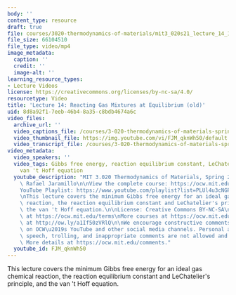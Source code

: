 ```yaml
---
body: ''
content_type: resource
draft: true
file: courses/3020-thermodynamics-of-materials/mit3_020s21_lecture_14_1080p_360p_16_9.mp4
file_size: 66104510
file_type: video/mp4
image_metadata:
  caption: ''
  credit: ''
  image-alt: ''
learning_resource_types:
- Lecture Videos
license: https://creativecommons.org/licenses/by-nc-sa/4.0/
resourcetype: Video
title: 'Lecture 14: Reacting Gas Mixtures at Equilibrium (old)'
uid: 8d8a92f1-7eeb-46b4-8a35-c8bdb4674a6c
video_files:
  archive_url: ''
  video_captions_file: /courses/3-020-thermodynamics-of-materials-spring-2021/1SYjXjLIEf9D7zOQABuM7qcf8RwSow9m-_transcript.webvtt
  video_thumbnail_file: https://img.youtube.com/vi/FJM_qknWh50/default.jpg
  video_transcript_file: /courses/3-020-thermodynamics-of-materials-spring-2021/1SYjXjLIEf9D7zOQABuM7qcf8RwSow9m-_transcript.pdf
video_metadata:
  video_speakers: ''
  video_tags: Gibbs free energy, reaction equilibrium constant, LeChatelier's principle,
    van 't Hoff equation
  youtube_description: "MIT 3.020 Thermodynamics of Materials, Spring 2021\nInstructor:\
    \ Rafael Jaramillo\n\nView the complete course: https://ocw.mit.edu/sites/3020-thermodynamics-of-materials/\n\
    YouTube Playlist: https://www.youtube.com/playlist?list=PLUl4u3cNGP61g-yRbJz4ghFPJLiok1HxX\n\
    \nThis lecture covers the minimum Gibbs free energy for an ideal gas chemical\
    \ reaction, the reaction equilibrium constant and LeChatelier's principle, and\
    \ the van 't Hoff equation.\n\nLicense: Creative Commons BY-NC-SA\nMore information\
    \ at https://ocw.mit.edu/terms\nMore courses at https://ocw.mit.edu\nSupport OCW\
    \ at http://ow.ly/a1If50zVRlQ\n\nWe encourage constructive comments and discussion\
    \ on OCW\u2019s YouTube and other social media channels. Personal attacks, hate\
    \ speech, trolling, and inappropriate comments are not allowed and may be removed.\
    \ More details at https://ocw.mit.edu/comments."
  youtube_id: FJM_qknWh50
---
```

This lecture covers the minimum Gibbs free energy for an ideal gas chemical reaction, the reaction equilibrium constant and LeChatelier's principle, and the van 't Hoff equation.